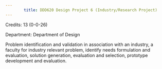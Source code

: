 ```yaml
---
        title: DDD620 Design Project 6 (Industry/Research Project)
---
```

Credits: 13 (0-0-26)

Department: Department of Design

Problem identification and validation in association with an industry, a faculty for industry relevant problem, identify needs formulation and evaluation, solution generation, evaluation and selection, prototype development and evaluation.